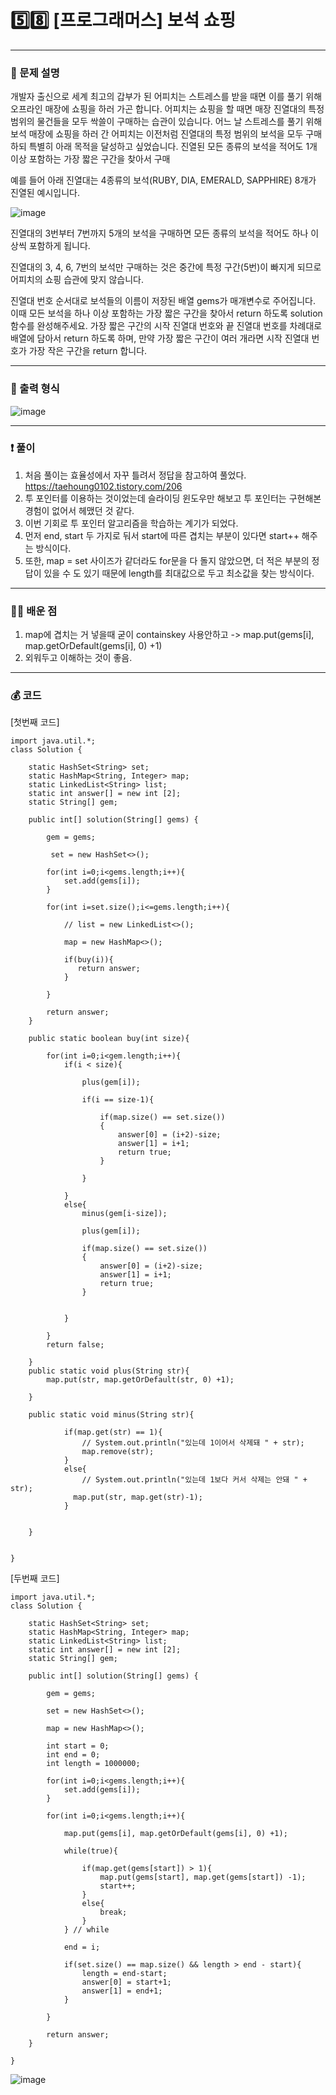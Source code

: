 # 5️⃣8️⃣ [프로그래머스] 보석 쇼핑 </span> 

---
### 📃 문제 설명
개발자 출신으로 세계 최고의 갑부가 된 어피치는 스트레스를 받을 때면 이를 풀기 위해 오프라인 매장에 쇼핑을 하러 가곤 합니다.
어피치는 쇼핑을 할 때면 매장 진열대의 특정 범위의 물건들을 모두 싹쓸이 구매하는 습관이 있습니다.
어느 날 스트레스를 풀기 위해 보석 매장에 쇼핑을 하러 간 어피치는 이전처럼 진열대의 특정 범위의 보석을 모두 구매하되 특별히 아래 목적을 달성하고 싶었습니다.
진열된 모든 종류의 보석을 적어도 1개 이상 포함하는 가장 짧은 구간을 찾아서 구매

예를 들어 아래 진열대는 4종류의 보석(RUBY, DIA, EMERALD, SAPPHIRE) 8개가 진열된 예시입니다.

![image](https://github.com/handaldog/DailyAlgo/assets/96431408/3f6471e6-f5d6-438a-a235-784b554e2334)

진열대의 3번부터 7번까지 5개의 보석을 구매하면 모든 종류의 보석을 적어도 하나 이상씩 포함하게 됩니다.

진열대의 3, 4, 6, 7번의 보석만 구매하는 것은 중간에 특정 구간(5번)이 빠지게 되므로 어피치의 쇼핑 습관에 맞지 않습니다.

진열대 번호 순서대로 보석들의 이름이 저장된 배열 gems가 매개변수로 주어집니다. 이때 모든 보석을 하나 이상 포함하는 가장 짧은 구간을 찾아서 return 하도록 solution 함수를 완성해주세요.
가장 짧은 구간의 시작 진열대 번호와 끝 진열대 번호를 차례대로 배열에 담아서 return 하도록 하며, 만약 가장 짧은 구간이 여러 개라면 시작 진열대 번호가 가장 작은 구간을 return 합니다.


---
### 🔑 출력 형식
![image](https://github.com/handaldog/DailyAlgo/assets/96431408/e8d98462-8b87-4592-aa56-e22dfff29c28)


---
### ❗️ 풀이 
1. 처음 풀이는 효율성에서 자꾸 틀려서 정답을 참고하여 풀었다. https://taehoung0102.tistory.com/206
2. 투 포인터를 이용하는 것이었는데 슬라이딩 윈도우만 해보고 투 포인터는 구현해본 경험이 없어서 헤맸던 것 같다.
3. 이번 기회로 투 포인터 알고리즘을 학습하는 계기가 되었다.
4. 먼저 end, start 두 가지로 둬서 start에 따른 겹치는 부분이 있다면 start++ 해주는 방식이다.
5. 또한, map = set 사이즈가 같더라도 for문을 다 돌지 않았으면, 더 적은 부분의 정답이 있을 수 도 있기 때문에 length를 최대값으로 두고 최소값을 찾는 방식이다.


--- 
### 👨‍💻 배운 점
1. map에 겹치는 거 넣을때 굳이 containskey 사용안하고 -> map.put(gems[i], map.getOrDefault(gems[i], 0) +1)
2. 외워두고 이해하는 것이 좋음.

---
### 💰 코드
[첫번째 코드]
```
import java.util.*;
class Solution {
    
    static HashSet<String> set;
    static HashMap<String, Integer> map;
    static LinkedList<String> list;
    static int answer[] = new int [2];
    static String[] gem;
    
    public int[] solution(String[] gems) {
       
        gem = gems;
        
         set = new HashSet<>();
        
        for(int i=0;i<gems.length;i++){
            set.add(gems[i]);
        }
        
        for(int i=set.size();i<=gems.length;i++){
            
            // list = new LinkedList<>();
            
            map = new HashMap<>();
            
            if(buy(i)){
               return answer;
            }
            
        }      
        
        return answer;
    }
    
    public static boolean buy(int size){
        
        for(int i=0;i<gem.length;i++){
            if(i < size){
                
                plus(gem[i]);
                
                if(i == size-1){
                   
                    if(map.size() == set.size())
                    {
                        answer[0] = (i+2)-size;
                        answer[1] = i+1;
                        return true;
                    }
                        
                }
                
            }
            else{
                minus(gem[i-size]);
               
                plus(gem[i]);
               
                if(map.size() == set.size())
                {
                    answer[0] = (i+2)-size;
                    answer[1] = i+1;
                    return true;
                }   
                    
                    
            }
                
        }
        return false;
        
    }
    public static void plus(String str){
        map.put(str, map.getOrDefault(str, 0) +1);
        
    }
    
    public static void minus(String str){
        
            if(map.get(str) == 1){
                // System.out.println("있는데 1이어서 삭제돼 " + str);
                map.remove(str);
            }
            else{
                // System.out.println("있는데 1보다 커서 삭제는 안돼 " + str);
              map.put(str, map.get(str)-1);  
            }
            
        
    }
    
    
}
```
[두번째 코드]
```
import java.util.*;
class Solution {
    
    static HashSet<String> set;
    static HashMap<String, Integer> map;
    static LinkedList<String> list;
    static int answer[] = new int [2];
    static String[] gem;
    
    public int[] solution(String[] gems) {
       
        gem = gems;
        
        set = new HashSet<>();
        
        map = new HashMap<>();
        
        int start = 0;
        int end = 0;
        int length = 1000000;
        
        for(int i=0;i<gems.length;i++){
            set.add(gems[i]);
        }
        
        for(int i=0;i<gems.length;i++){
            
            map.put(gems[i], map.getOrDefault(gems[i], 0) +1);
            
            while(true){
                
                if(map.get(gems[start]) > 1){
                    map.put(gems[start], map.get(gems[start]) -1);
                    start++;
                }
                else{
                    break;
                }
            } // while
            
            end = i;
            
            if(set.size() == map.size() && length > end - start){
                length = end-start;
                answer[0] = start+1;
                answer[1] = end+1;
            }
            
        }      
        
        return answer;
    }  

}
```
![image](https://github.com/handaldog/DailyAlgo/assets/96431408/6f996f45-0802-4eef-b8ea-317d896c42b9)

